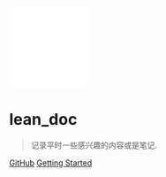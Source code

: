 ![logo](./logo.svg)

# lean_doc

> 记录平时一些感兴趣的内容或是笔记. 

[GitHub](https://github.com/xiaoqinshou/learn_doc/)
[Getting Started](#nothing)
